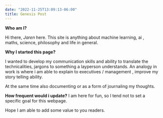 ```yaml
---
date: "2022-11-25T13:09:13-06:00"
title: Genesis Post
---
```


**Who am I?** 

Hi there, _Jaren_ here. This site is anything about machine learning, ai , maths, science, philosophy and life in general. 

**Why I started this page?**

I wanted to develop my communication skills and ability to translate the technicalities, jargons to something a layperson understands. An analogy in work is where i am able to explain to executives / management , improve my story telling ability.

At the same time also documenting or as a form of journaling my thoughts.

**How frequent would i update?** 
I am here for fun, so I tend not to set a specific goal for this webpage.

Hope I am able to add some value to you readers.